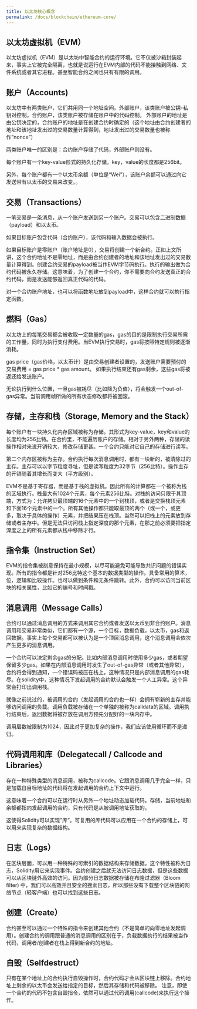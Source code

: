 ```yaml
---
title: 以太坊核心概念
permalink: /docs/blockchain/ethereum-core/
---
```


## 以太坊虚拟机（EVM）

以太坊虚拟机（EVM）是以太坊中智能合约的运行环境。它不仅被沙箱封装起来，事实上它被完全隔离，也就是说运行在EVM内部的代码不能接触到网络、文件系统或者其它进程。甚至智能合约之间也只有有限的调用。

## 账户（Accounts)

以太坊中有两类账户，它们共用同一个地址空间。外部账户，该类账户被公钥-私钥对控制。合约账户，该类账户被存储在账户中的代码控制。 外部账户的地址是由公钥决定的，合约账户的地址是在创建合约时确定的（这个地址由合约创建者的地址和该地址发出过的交易数量计算得到，地址发出过的交易数量也被称作”nonce”）

两类账户唯一的区别是：合约账户存储了代码，外部账户则没有。

每个账户有一个key-value形式的持久化存储。key，value的长度都是256bit。

另外，每个账户都有一个以太币余额（单位是“Wei”），该账户余额可以通过向它发送带有以太币的交易来改变。。

## 交易（Transactions）

一笔交易是一条消息，从一个账户发送到另一个账户。交易可以包含二进制数据（payload）和以太币。

如果目标账户包含代码（合约账户），该代码和输入数据会被执行。

如果目标账户是零账户（账户地址是0），交易将创建一个新合约。正如上文所讲，这个合约地址不是零地址，而是由合约创建者的地址和该地址发出过的交易数量计算得到。创建合约交易的payload被当作EVM字节码执行。执行的输出做为合约代码被永久存储。这意味着，为了创建一个合约，你不需要向合约发送真正的合约代码，而是发送能够返回真正代码的代码。

对一个合约账户地址，也可以将函数地址放到payload中，这样合约就可以执行指定函数。

## 燃料（Gas）

以太坊上的每笔交易都会被收取一定数量的gas，gas的目的是限制执行交易所需的工作量，同时为执行支付费用。当EVM执行交易时，gas将按照特定规则被逐渐消耗。

gas price（gas价格，以太币计）是由交易创建者设置的，发送账户需要预付的交易费用 = gas price * gas amount。 如果执行结束还有gas剩余，这些gas将被返还给发送账户。

无论执行到什么位置，一旦gas被耗尽（比如降为负值），将会触发一个out-of-gas异常。当前调用帧所做的所有状态修改都将被回滚。


## 存储，主存和栈（Storage, Memory and the Stack）

每个账户有一块持久化内存区域被称为存储。其形式为key-value，key和value的长度均为256比特。在合约里，不能遍历账户的存储。相对于另外两种，存储的读操作相对来说开销较大，修改存储更甚。一个合约只能对它自己的存储进行读写。

第二个内存区被称为主存。合约执行每次消息调用时，都有一块新的，被清除过的主存。主存可以以字节粒度寻址，但是读写粒度为32字节（256比特）。操作主存的开销随着其增长而变大（平方级别）。

EVM不是基于寄存器，而是基于栈的虚拟机。因此所有的计算都在一个被称为栈的区域执行。栈最大有1024个元素，每个元素256比特。对栈的访问只限于其顶端，方式为：允许拷贝最顶端的16个元素中的一个到栈顶，或者是交换栈顶元素和下面16个元素中的一个。所有其他操作都只能取最顶的两个（或一个，或更多，取决于具体的操作）元素，并把结果压在栈顶。当然可以把栈上的元素放到存储或者主存中。但是无法只访问栈上指定深度的那个元素，在那之前必须要把指定深度之上的所有元素都从栈中移除才行。

## 指令集（Instruction Set）

EVM的指令集被刻意保持在最小规模，以尽可能避免可能导致共识问题的错误实现。所有的指令都是针对256比特这个基本的数据类型的操作。具备常用的算术，位，逻辑和比较操作。也可以做到条件和无条件跳转。此外，合约可以访问当前区块的相关属性，比如它的编号和时间戳。

## 消息调用（Message Calls）

合约可以通过消息调用的方式来调用其它合约或者发送以太币到非合约账户。消息调用和交易非常类似，它们都有一个源，一个目标，数据负载，以太币，gas和返回数据。事实上每个交易都可以被认为是一个顶层消息调用，这个消息调用会依次产生更多的消息调用。

一个合约可以决定剩余gas的分配。比如内部消息调用时使用多少gas，或者期望保留多少gas。如果在内部消息调用时发生了out-of-gas异常（或者其他异常），合约将会得到通知，一个错误码被压在栈上。这种情况只是内部消息调用的gas耗尽。在solidity中，这种情况下发起调用的合约默认会触发一个人工异常。这个异常会打印出调用栈。

就像之前说过的，被调用的合约（发起调用的合约也一样）会拥有崭新的主存并能够访问调用的负载。调用负载被存储在一个单独的被称为calldata的区域。调用执行结束后，返回数据将被存放在调用方预先分配好的一块内存中。

调用层数被限制为1024，因此对于更加复杂的操作，我们应该使用循环而不是递归。

## 代码调用和库（Delegatecall / Callcode and Libraries）

存在一种特殊类型的消息调用，被称为callcode。它跟消息调用几乎完全一样，只是加载自目标地址的代码将在发起调用的合约上下文中运行。

这意味着一个合约可以在运行时从另外一个地址动态加载代码。存储，当前地址和余额都指向发起调用的合约，只有代码是从被调用地址获取的。

这使得Solidity可以实现”库“。可复用的库代码可以应用在一个合约的存储上，可以用来实现复杂的数据结构。

## 日志（Logs）

在区块层面，可以用一种特殊的可索引的数据结构来存储数据。这个特性被称为日志，Solidity用它来实现事件。合约创建之后就无法访问日志数据，但是这些数据可以从区块链外高效的访问。因为部分日志数据被存储在布隆过滤器（Bloom filter) 中，我们可以高效并且安全的搜索日志，所以那些没有下载整个区块链的网络节点（轻客户端）也可以找到这些日志。

## 创建（Create）

合约甚至可以通过一个特殊的指令来创建其他合约（不是简单的向零地址发起调用）。创建合约的调用跟普通的消息调用的区别在于，负载数据执行的结果被当作代码，调用者/创建者在栈上得到新合约的地址。

## 自毁（Selfdestruct）

只有在某个地址上的合约执行自毁操作时，合约代码才会从区块链上移除。合约地址上剩余的以太币会发送给指定的目标，然后其存储和代码被移除。 注意，即使一个合约的代码不包含自毁指令，依然可以通过代码调用(callcode)来执行这个操作。
